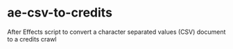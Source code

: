 # ae-csv-to-credits
After Effects script to convert a character separated values (CSV) document to a credits crawl
